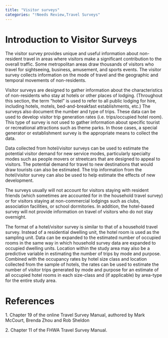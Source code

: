 ```yaml
---
title: "Visitor surveys"
categories: "!Needs Review,Travel Surveys"
---
```


Introduction to Visitor Surveys
===============================

The visitor survey provides unique and useful information about non-resident travel in areas where visitors make a significant contribution to the overall traffic. Some metropolitan areas draw thousands of visitors who travel for sightseeing, business, amusement, and sports events. The visitor survey collects information on the mode of travel and the geographic and temporal movements of non-residents.

Visitor surveys are designed to gather information about the characteristics of non-residents who stay at hotels or other places of lodging. (Throughout this section, the term “hotel” is used to refer to all public lodging for hire, including hotels, motels, bed-and-breakfast establishments, etc.) The surveys also document the number and type of trips. These data can be used to develop visitor trip generation rates (i.e. trips/occupied hotel room). This type of survey is not used to gather information about specific tourist or recreational attractions such as theme parks. In those cases, a special generator or establishment survey is the appropriate means to collect the data.

Data collected from hotel/visitor surveys can be used to estimate the potential visitor demand for new service modes, particularly specialty modes such as people movers or streetcars that are designed to appeal to visitors. The potential demand for travel to new destinations that would draw tourists can also be estimated. The trip information from the hotel/visitor survey can also be used to help estimate the effects of new development.

The surveys usually will not account for visitors staying with resident friends (which sometimes are accounted for in the household travel survey) or for visitors staying at non-commercial lodgings such as clubs, association facilities, or school dormitories. In addition, the hotel-based survey will not provide information on travel of visitors who do not stay overnight.

The format of a hotel/visitor survey is similar to that of a household travel survey. Instead of a residential dwelling unit, the hotel room is used as the sampling unit. Data can be expanded to the estimated number of occupied rooms in the same way in which household survey data are expanded to occupied dwelling units. Location within the study area may also be a predictive variable in estimating the number of trips by mode and purpose. Combined with the occupancy rates by hotel size class and location collected from the sample of hotels, the rates can be used to estimate the number of visitor trips generated by mode and purpose for an estimate of all occupied hotel rooms in each size-class and (if applicable) by area-type for the entire study area.

References
==========

1\. Chapter 19 of the online Travel Survey Manual, authored by Mark McCourt, Brenda Zhou and Rob Sheldon

2\. Chapter 11 of the FHWA Travel Survey Manual.

